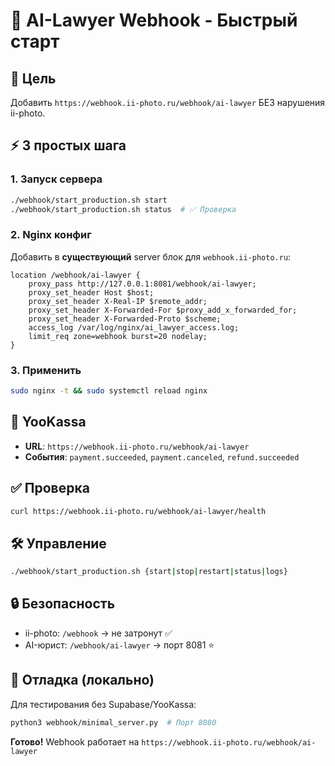 # 🚀 AI-Lawyer Webhook - Быстрый старт

## 🎯 **Цель**
Добавить `https://webhook.ii-photo.ru/webhook/ai-lawyer` БЕЗ нарушения ii-photo.

## ⚡ **3 простых шага**

### 1. Запуск сервера
```bash
./webhook/start_production.sh start
./webhook/start_production.sh status  # ✅ Проверка
```

### 2. Nginx конфиг
Добавить в **существующий** server блок для `webhook.ii-photo.ru`:
```nginx
location /webhook/ai-lawyer {
    proxy_pass http://127.0.0.1:8081/webhook/ai-lawyer;
    proxy_set_header Host $host;
    proxy_set_header X-Real-IP $remote_addr;
    proxy_set_header X-Forwarded-For $proxy_add_x_forwarded_for;
    proxy_set_header X-Forwarded-Proto $scheme;
    access_log /var/log/nginx/ai_lawyer_access.log;
    limit_req zone=webhook burst=20 nodelay;
}
```

### 3. Применить
```bash
sudo nginx -t && sudo systemctl reload nginx
```

## 🎯 **YooKassa**
- **URL**: `https://webhook.ii-photo.ru/webhook/ai-lawyer`
- **События**: `payment.succeeded`, `payment.canceled`, `refund.succeeded`

## ✅ **Проверка**
```bash
curl https://webhook.ii-photo.ru/webhook/ai-lawyer/health
```

## 🛠️ **Управление**
```bash
./webhook/start_production.sh {start|stop|restart|status|logs}
```

## 🔒 **Безопасность**
- ii-photo: `/webhook` → не затронут ✅
- AI-юрист: `/webhook/ai-lawyer` → порт 8081 ⭐

## 🧪 **Отладка (локально)**
Для тестирования без Supabase/YooKassa:
```bash
python3 webhook/minimal_server.py  # Порт 8080
```

**Готово!** Webhook работает на `https://webhook.ii-photo.ru/webhook/ai-lawyer` 